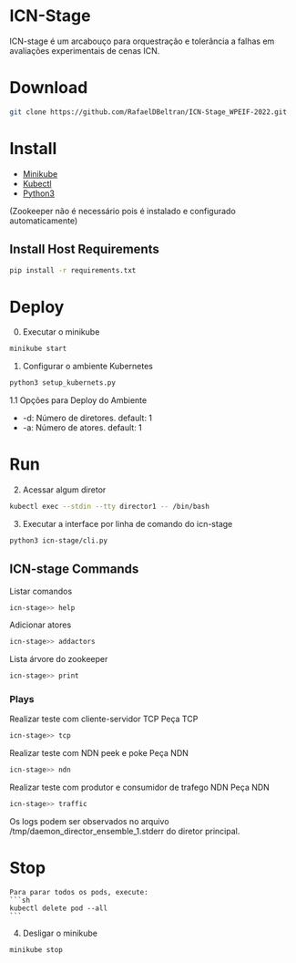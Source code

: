 # ICN-Stage

ICN-stage é um arcabouço para orquestração e tolerância a falhas em avaliações experimentais de cenas ICN.

# Download
```sh
git clone https://github.com/RafaelDBeltran/ICN-Stage_WPEIF-2022.git
```
    
# Install
- [Minikube](https://github.com/kubernetes/minikube)
- [Kubectl](https://kubernetes.io/docs/tasks/tools/install-kubectl-linux/)
- [Python3](https://python.org.br/instalacao-linux/)

(Zookeeper não é necessário pois é instalado e configurado automaticamente)
## Install Host Requirements
```sh
pip install -r requirements.txt
```

# Deploy
0. Executar o minikube 
```sh
minikube start
```

1. Configurar o ambiente Kubernetes
```sh
python3 setup_kubernets.py
```

1.1 Opções para Deploy do Ambiente

- -d: Número de diretores. default: 1
- -a: Número de atores. default: 1

# Run

2. Acessar algum diretor
```sh
kubectl exec --stdin --tty director1 -- /bin/bash
```

3. Executar a interface por linha de comando do icn-stage
```sh
python3 icn-stage/cli.py
```
    
## ICN-stage Commands
Listar comandos
```sh
icn-stage>> help
```
Adicionar atores
```sh
icn-stage>> addactors
```
Lista árvore do zookeeper
```sh
icn-stage>> print
```
### Plays
Realizar teste com cliente-servidor TCP
Peça TCP
```sh
icn-stage>> tcp
```
Realizar teste com NDN peek e poke
Peça NDN
```sh
icn-stage>> ndn
```
Realizar teste com produtor e consumidor de trafego NDN
Peça NDN
```sh
icn-stage>> traffic
```
Os logs podem ser observados no arquivo /tmp/daemon_director_ensemble_1.stderr do diretor principal.

# Stop

    Para parar todos os pods, execute:
    ```sh
    kubectl delete pod --all
    ```

4. Desligar o minikube 
```sh
minikube stop
```

[//]: # (These are reference links used in the body of this note and get stripped out when the markdown processor does its job. There is no need to format nicely because it shouldn't be seen. Thanks SO - http://stackoverflow.com/questions/4823468/store-comments-in-markdown-syntax)


   [dill]: <https://github.com/joemccann/dillinger>
   [git-repo-url]: <https://github.com/joemccann/dillinger.git>
   [john gruber]: <http://daringfireball.net>
   [df1]: <http://daringfireball.net/projects/markdown/>
   [markdown-it]: <https://github.com/markdown-it/markdown-it>
   [Ace Editor]: <http://ace.ajax.org>
   [node.js]: <http://nodejs.org>
   [Twitter Bootstrap]: <http://twitter.github.com/bootstrap/>
   [jQuery]: <http://jquery.com>
   [@tjholowaychuk]: <http://twitter.com/tjholowaychuk>
   [express]: <http://expressjs.com>
   [AngularJS]: <http://angularjs.org>
   [Gulp]: <http://gulpjs.com>

   [PlDb]: <https://github.com/joemccann/dillinger/tree/master/plugins/dropbox/README.md>
   [PlGh]: <https://github.com/joemccann/dillinger/tree/master/plugins/github/README.md>
   [PlGd]: <https://github.com/joemccann/dillinger/tree/master/plugins/googledrive/README.md>
   [PlOd]: <https://github.com/joemccann/dillinger/tree/master/plugins/onedrive/README.md>
   [PlMe]: <https://github.com/joemccann/dillinger/tree/master/plugins/medium/README.md>
   [PlGa]: <https://github.com/RahulHP/dillinger/blob/master/plugins/googleanalytics/README.md>
